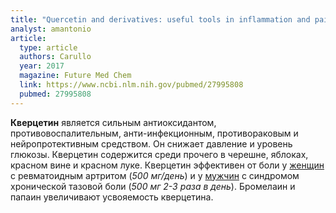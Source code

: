 ```yaml
---
title: "Quercetin and derivatives: useful tools in inflammation and pain management"
analyst: amantonio
article:
  type: article
  authors: Carullo
  year: 2017
  magazine: Future Med Chem
  link: https://www.ncbi.nlm.nih.gov/pubmed/27995808
  pubmed: 27995808
---
```


**Кверцетин** является сильным антиоксидантом, противовоспалительным, анти-инфекционным, противораковым и нейропротективным средством. Он снижает давление и уровень глюкозы. Кверцетин содержится среди прочего в черешне, яблоках, красном вине и красном луке.
Кверцетин эффективен от боли у [женщин](https://www.ncbi.nlm.nih.gov/pubmed/27710596) с ревматоидным артритом (*500 мг/день*) и у [мужчин](https://www.ncbi.nlm.nih.gov/pubmed/21798389) с синдромом хронической тазовой боли (*500 мг 2-3 раза в день*). Бромелаин и папаин увеличивают усвояемость кверцетина.
